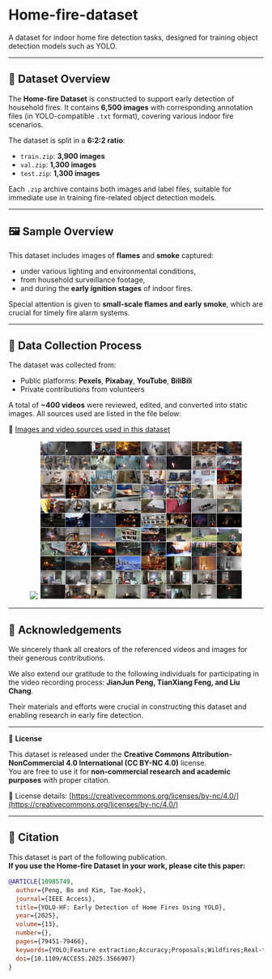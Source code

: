# Home-fire-dataset

A dataset for indoor home fire detection tasks, designed for training object detection models such as YOLO.

---

## 📂 Dataset Overview

The **Home-fire Dataset** is constructed to support early detection of household fires. It contains **6,500 images** with corresponding annotation files (in YOLO-compatible `.txt` format), covering various indoor fire scenarios.

The dataset is split in a **6:2:2 ratio**:
- `train.zip`: **3,900 images**
- `val.zip`: **1,300 images**
- `test.zip`: **1,300 images**

Each `.zip` archive contains both images and label files, suitable for immediate use in training fire-related object detection models.

---

## 🖼️ Sample Overview

This dataset includes images of **flames** and **smoke** captured:
- under various lighting and environmental conditions,
- from household surveillance footage,
- and during the **early ignition stages** of indoor fires.

Special attention is given to **small-scale flames and early smoke**, which are crucial for timely fire alarm systems.

---

## 📸 Data Collection Process

The dataset was collected from:
- Public platforms: **Pexels**, **Pixabay**, **YouTube**, **BiliBili**
- Private contributions from volunteers

A total of **~400 videos** were reviewed, edited, and converted into static images. All sources used are listed in the file below:

🔗 [Images and video sources used in this dataset](https://github.com/PengBo0/Home-fire-dataset/blob/main/dataPath/dataPath.md)

<div align="center">
  <img src="https://github.com/PengBo0/Home-fire-dataset/blob/main/images/figure1.png" width="400px">
  <img src="https://github.com/PengBo0/Home-fire-dataset/blob/main/images/figure2.png" width="400px">
</div>

---

## 🙏 Acknowledgements

We sincerely thank all creators of the referenced videos and images for their generous contributions.

We also extend our gratitude to the following individuals for participating in the video recording process:
**JianJun Peng, TianXiang Feng, and Liu Chang**.

Their materials and efforts were crucial in constructing this dataset and enabling research in early fire detection.

---

📄 **License**

This dataset is released under the **Creative Commons Attribution-NonCommercial 4.0 International (CC BY-NC 4.0)** license.  
You are free to use it for **non-commercial research and academic purposes** with proper citation.

🔗 License details: [https://creativecommons.org/licenses/by-nc/4.0/](https://creativecommons.org/licenses/by-nc/4.0/)

---
## 📌 Citation

This dataset is part of the following publication.  
**If you use the Home-fire Dataset in your work, please cite this paper:**

```bibtex
@ARTICLE{10985749,
  author={Peng, Bo and Kim, Tae-Kook},
  journal={IEEE Access}, 
  title={YOLO-HF: Early Detection of Home Fires Using YOLO}, 
  year={2025},
  volume={13},
  number={},
  pages={79451-79466},
  keywords={YOLO;Feature extraction;Accuracy;Proposals;Wildfires;Real-time systems;Adaptation models;Lighting;Indoor environment;Convolution;YOLO;object detection;fire dataset;home fire detection;smoke detection},
  doi={10.1109/ACCESS.2025.3566907}
}
